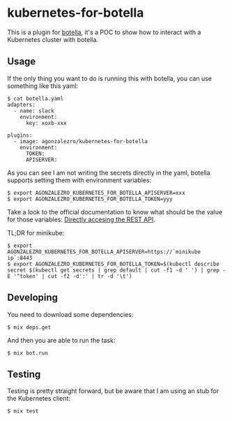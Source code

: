 kubernetes-for-botella
======================

This is a plugin for [botella](https://agonzalezro.github.io/botella/), it's a POC to show how to interact with a Kubernetes cluster with botella.

Usage
-----

If the only thing you want to do is running this with botella, you can use something like this yaml:

    $ cat botella.yaml
    adapters:
      - name: slack
        environment:
          key: xoxb-xxx

    plugins:
      - image: agonzalezro/kubernetes-for-botella
        environment:
          TOKEN:
          APISERVER:

As you can see I am not writing the secrets directly in the yaml, botella supports setting them with environment variables:

    $ export AGONZALEZRO_KUBERNETES_FOR_BOTELLA_APISERVER=xxx
    $ export AGONZALEZRO_KUBERNETES_FOR_BOTELLA_TOKEN=yyy

Take a look to the official documentation to know what should be the value for those variables: [Directly accesing the REST API](https://kubernetes.io/docs/user-guide/accessing-the-cluster/#directly-accessing-the-rest-api).

TL;DR for minikube:

    $ export AGONZALEZRO_KUBERNETES_FOR_BOTELLA_APISERVER=https://`minikube ip`:8443
    $ export AGONZALEZRO_KUBERNETES_FOR_BOTELLA_TOKEN=$(kubectl describe secret $(kubectl get secrets | grep default | cut -f1 -d ' ') | grep -E '^token' | cut -f2 -d':' | tr -d '\t')

Developing
----------

You need to download some dependencies:

    $ mix deps.get
    
And then you are able to run the task:

    $ mix bot.run

Testing
-------

Testing is pretty straight forward, but be aware that I am using an stub for the Kubernetes client:

    $ mix test
